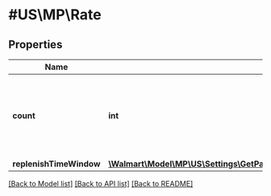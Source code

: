 # #US\MP\Rate

## Properties

Name | Type | Description | Notes
------------ | ------------- | ------------- | -------------
**count** | **int** | Number of API calls that can be made in every replenish time window | [optional]
**replenishTimeWindow** | [**\Walmart\Model\MP\US\Settings\GetPartnerConfigurations200ResponseConfigurationsInnerAnyOf1ConfigurationValuesInnerThrottleConfigurationsInnerRateReplenishTimeWindow**](GetPartnerConfigurations200ResponseConfigurationsInnerAnyOf1ConfigurationValuesInnerThrottleConfigurationsInnerRateReplenishTimeWindow.md) |  | [optional]


[[Back to Model list]](../) [[Back to API list]](../../Api/US/MP) [[Back to README]](../../README.md)
